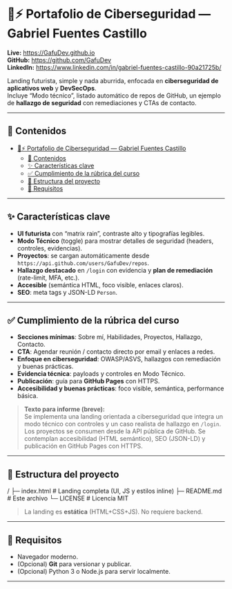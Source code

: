 # 🔐⚡ Portafolio de Ciberseguridad — Gabriel Fuentes Castillo

**Live:** https://GafuDev.github.io  
**GitHub:** https://github.com/GafuDev  
**LinkedIn:** https://www.linkedin.com/in/gabriel-fuentes-castillo-90a21725b/

Landing futurista, simple y nada aburrida, enfocada en **ciberseguridad de aplicativos web** y **DevSecOps**.  
Incluye “Modo técnico”, listado automático de repos de GitHub, un ejemplo de **hallazgo de seguridad** con remediaciones y CTAs de contacto.

---

## 🧭 Contenidos
- [🔐⚡ Portafolio de Ciberseguridad — Gabriel Fuentes Castillo](#-portafolio-de-ciberseguridad--gabriel-fuentes-castillo)
  - [🧭 Contenidos](#-contenidos)
  - [✨ Características clave](#-características-clave)
  - [✅ Cumplimiento de la rúbrica del curso](#-cumplimiento-de-la-rúbrica-del-curso)
  - [🧱 Estructura del proyecto](#-estructura-del-proyecto)
  - [🔧 Requisitos](#-requisitos)

---

## ✨ Características clave
- **UI futurista** con “matrix rain”, contraste alto y tipografías legibles.
- **Modo Técnico** (toggle) para mostrar detalles de seguridad (headers, controles, evidencias).
- **Proyectos**: se cargan automáticamente desde `https://api.github.com/users/GafuDev/repos`.
- **Hallazgo destacado** en `/login` con evidencia y **plan de remediación** (rate-limit, MFA, etc.).
- **Accesible** (semántica HTML, foco visible, enlaces claros).
- **SEO**: meta tags y JSON-LD `Person`.

---

## ✅ Cumplimiento de la rúbrica del curso
- **Secciones mínimas**: Sobre mí, Habilidades, Proyectos, Hallazgo, Contacto.
- **CTA**: Agendar reunión / contacto directo por email y enlaces a redes.
- **Enfoque en ciberseguridad**: OWASP/ASVS, hallazgos con remediación y buenas prácticas.
- **Evidencia técnica**: payloads y controles en Modo Técnico.
- **Publicación**: guía para **GitHub Pages** con HTTPS.
- **Accesibilidad y buenas prácticas**: foco visible, semántica, performance básica.

> **Texto para informe (breve):**  
> Se implementa una landing orientada a ciberseguridad que integra un modo técnico con controles y un caso realista de hallazgo en `/login`. Los proyectos se consumen desde la API pública de GitHub. Se contemplan accesibilidad (HTML semántico), SEO (JSON-LD) y publicación en GitHub Pages con HTTPS.

---

## 🧱 Estructura del proyecto
/
├─ index.html # Landing completa (UI, JS y estilos inline)
├─ README.md # Este archivo
└─ LICENSE # Licencia MIT


> La landing es **estática** (HTML+CSS+JS). No requiere backend.

---

## 🔧 Requisitos
- Navegador moderno.
- (Opcional) **Git** para versionar y publicar.
- (Opcional) Python 3 o Node.js para servir localmente.

---
